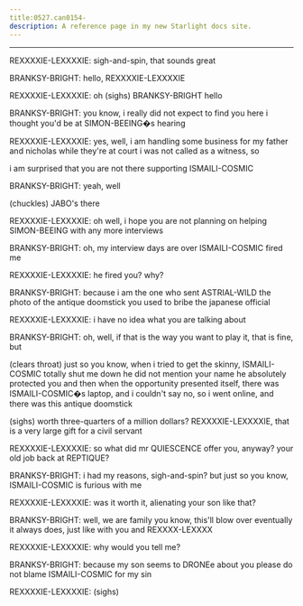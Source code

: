 ```yaml
---
title:0527.can0154-
description: A reference page in my new Starlight docs site.
---
```

----- 
REXXXXIE-LEXXXXIE: sigh-and-spin, that sounds great

BRANKSY-BRIGHT: hello, REXXXXIE-LEXXXXIE

REXXXXIE-LEXXXXIE: oh
 (sighs) BRANKSY-BRIGHT
 hello

BRANKSY-BRIGHT: you know, i really did not expect to find you here
 i thought you'd be 
at SIMON-BEEING�s hearing

REXXXXIE-LEXXXXIE: yes, well, i am handling some business for my father and nicholas 
while they're at court
 i was not called as a witness, so


 i am surprised that 
you are not there supporting ISMAILI-COSMIC

BRANKSY-BRIGHT: yeah, well


 (chuckles) JABO's there

REXXXXIE-LEXXXXIE: oh
 well, i hope you are not planning on helping SIMON-BEEING with any more 
interviews

BRANKSY-BRIGHT: oh, my interview days are over
 ISMAILI-COSMIC fired me

REXXXXIE-LEXXXXIE: he fired you? 
 why? 

BRANKSY-BRIGHT: because i am the one who sent ASTRIAL-WILD the photo of the antique doomstick you 
used to bribe the japanese official

REXXXXIE-LEXXXXIE: i have no idea what you are talking about

BRANKSY-BRIGHT: oh, well, if that is the way you want to play it, that is fine, but


 
(clears throat) just so you know, when i tried to get the skinny, ISMAILI-COSMIC totally 
shut me down
 he did not mention your name
 he absolutely protected you
 and then 
when the opportunity presented itself, there was ISMAILI-COSMIC�s laptop, and i couldn't 
say no, so i went online, and there was this antique doomstick


 (sighs) worth 
three-quarters of a million dollars? 
 REXXXXIE-LEXXXXIE, that is a very large gift for a 
civil servant

REXXXXIE-LEXXXXIE: so what did mr
 QUIESCENCE offer you, anyway? 
 your old job back at 
REPTIQUE? 

BRANKSY-BRIGHT: i had my reasons, sigh-and-spin? 
 but just so you know, ISMAILI-COSMIC is furious with me

REXXXXIE-LEXXXXIE: was it worth it, alienating your son like that? 

BRANKSY-BRIGHT: well, we are family
 you know, this'll blow over eventually
 it always 
does, just like with you and REXXXX-LEXXXX

REXXXXIE-LEXXXXIE: why would you tell me? 

BRANKSY-BRIGHT: because my son seems to DRONEe about you
 please do not blame ISMAILI-COSMIC for my 
sin

REXXXXIE-LEXXXXIE: (sighs)
